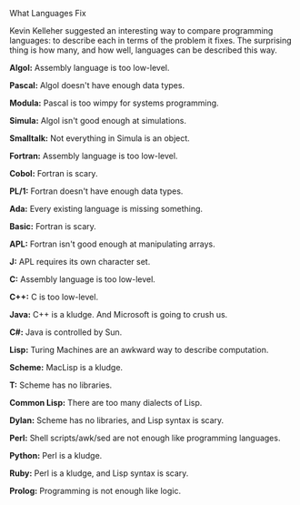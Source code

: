 What Languages Fix


Kevin Kelleher suggested an interesting way to compare programming
languages: to describe each in terms of the problem it
fixes. The surprising thing is how many, and how well, languages can be
described this way.  
  


**Algol:** Assembly language is too low-level.  
  
**Pascal:** Algol doesn't have enough data types.  
  
**Modula:** Pascal is too wimpy for systems programming.  
  

**Simula:** Algol isn't good enough at simulations.  
  
**Smalltalk:** Not everything in Simula is an object.  
  
**Fortran:** Assembly language is too low-level.  
  
**Cobol:** Fortran is scary.  
  
**PL/1:** Fortran doesn't have enough data types.  
  
**Ada:** Every existing language is missing something.  
  
**Basic:** Fortran is scary.  
  
**APL:** Fortran isn't good enough at manipulating arrays.  
  
**J:** APL requires its own character set.  
  
**C:** Assembly language is too low-level.  
  
**C++:** C is too low-level.  
  
**Java:** C++ is a kludge. And Microsoft is going to crush us.  
  
**C#:** Java is controlled by Sun.
  
  
**Lisp:** Turing Machines are an awkward way to describe computation.  
  
**Scheme:** MacLisp is a kludge.  
  
**T:** Scheme has no libraries.  
  
**Common Lisp:** There are too many dialects of Lisp.  
  
**Dylan:** Scheme has no libraries, and Lisp syntax is scary.  
  

**Perl:** Shell scripts/awk/sed are not enough like programming languages.  
  
**Python:** Perl is a kludge.  
  
**Ruby:** Perl is a kludge, and Lisp syntax is scary.  
  
**Prolog:** Programming is not enough like logic.  
  
  
  

  
  




